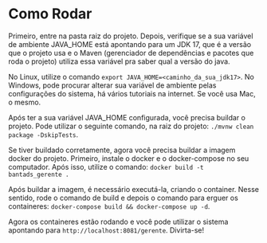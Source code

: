 # Como Rodar

Primeiro, entre na pasta raiz do projeto. Depois, verifique se a sua variável de ambiente JAVA_HOME está apontando para um JDK 17, que é a versão que o projeto usa e o Maven (gerenciador de dependências e pacotes que roda o projeto) utiliza essa variável pra saber qual a versão do java.

No Linux, utilize o comando `export JAVA_HOME=<caminho_da_sua_jdk17>`.
No Windows, pode procurar alterar sua variável de ambiente pelas configurações do sistema, há vários tutoriais na internet.
Se você usa Mac, o mesmo.

Após ter a sua variável JAVA_HOME configurada, você precisa buildar o projeto. Pode utilizar o seguinte comando, na raiz do projeto: `./mvnw clean package -DskipTests`.

Se tiver buildado corretamente, agora você precisa buildar a imagem docker do projeto. Primeiro, instale o docker e o docker-compose no seu computador. Após isso, utilize o comando: `docker build -t bantads_gerente .`

Após buildar a imagem, é necessário executá-la, criando o container. Nesse sentido, rode o comando de build e depois o comando para erguer os containeres: `docker-compose build && docker-compose up -d`.

Agora os containeres estão rodando e você pode utilizar o sistema apontando para `http://localhost:8081/gerente`. Divirta-se!
